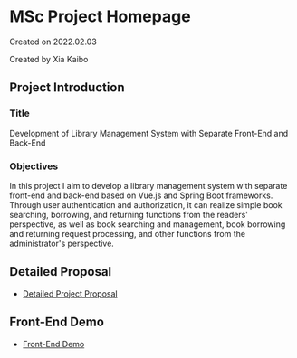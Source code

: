 # MSc Project Homepage

Created on 2022.02.03

Created by Xia Kaibo

## Project Introduction

### Title

Development of Library Management System with Separate Front-End and Back-End

### Objectives

In this project I aim to develop a library management system with separate front-end and back-end based on Vue.js and Spring Boot frameworks. Through user authentication and authorization, it can realize simple book searching, borrowing, and returning functions from the readers' perspective, as well as book searching and management, book borrowing and returning request processing, and other functions from the administrator's perspective.

## Detailed Proposal

- [Detailed Project Proposal](docs/projects/msc-project/detailed-proposal.md)

## Front-End Demo
- [Front-End Demo](docs/projects/msc-project/front-end-demo.md)

